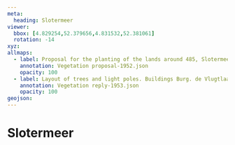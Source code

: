 ```yaml
---
meta:
  heading: Slotermeer
viewer:
  bbox: [4.829254,52.379656,4.831532,52.381061]
  rotation: -14
xyz:
allmaps:
  - label: Proposal for the planting of the lands around 485, Slotermeer Deel A. Scale 1:200. Stadsarchief Amsterdam. Drew and published by Architectenbureau Berghoef & Klarenbeek, 1952
    annotation: Vegetation proposal-1952.json
    opacity: 100
  - label: Layout of trees and light poles. Buildings Burg. de Vlugtlaan Slotermeer Deel A, AU 38. Scale 1:1000. Stadsarchief Amsterdam. Drew by Director of Public Works Department, J.W.Clerx and published by Public Works Department and its legal successors, 1953
    annotation: Vegetation reply-1953.json
    opacity: 100
geojson:
---
```

# Slotermeer